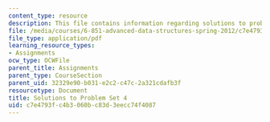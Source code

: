 ```yaml
---
content_type: resource
description: This file contains information regarding solutions to problem set 4.
file: /media/courses/6-851-advanced-data-structures-spring-2012/c7e4793fc4b3060bc83d3eecc74f4087_MIT6_851S12_ps4sol.pdf
file_type: application/pdf
learning_resource_types:
- Assignments
ocw_type: OCWFile
parent_title: Assignments
parent_type: CourseSection
parent_uid: 32329e90-b031-e2c2-c47c-2a321cdafb3f
resourcetype: Document
title: Solutions to Problem Set 4
uid: c7e4793f-c4b3-060b-c83d-3eecc74f4087
---
```

